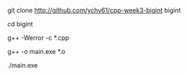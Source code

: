 git clone http://github.com/ychy61/cpp-week3-bigint bigint

cd bigint

g++ -Werror -c *.cpp

g++ -o main.exe *.o

./main.exe
